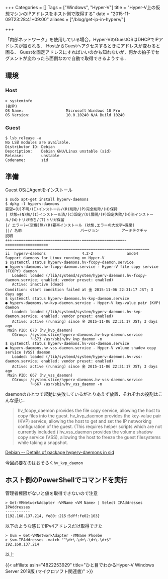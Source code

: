 +++
Categories = []
Tags = ["Windows", "Hyper-V"]
title = "Hyper-V上の仮想マシンのIPアドレスをホスト側で取得する"
date = "2015-11-09T23:28:41+09:00"
aliases = ["/blog/get-ip-in-hyperv/"]

+++

「内部ネットワーク」を使用している場合，Hyper-VのGuestOSはDHCPでIPアドレスが振られる．
HostからGuestへアクセスするときにアドレスが変わると困る．
Guestを固定アドレスにすればいいのかも知れないが，何かの拍子でセグメントが変わったら面倒なので自動で取得できるようする．

<!--more-->

## 環境

### Host

```shell
> systeminfo
(抜粋)
OS Name:                   Microsoft Windows 10 Pro
OS Version:                10.0.10240 N/A Build 10240
```

### Guest

```shell
$ lsb_release -a
No LSB modules are available.
Distributor ID: Debian
Description:    Debian GNU/Linux unstable (sid)
Release:        unstable
Codename:       sid
```

## 準備

Guest OSにAgentをインストール

```shell
$ sudo apt-get install hyperv-daemons
$ dpkg -l hyperv-daemons
要望=(U)不明/(I)インストール/(R)削除/(P)完全削除/(H)保持
| 状態=(N)無/(I)インストール済/(C)設定/(U)展開/(F)設定失敗/(H)半インストール/(W)トリガ待ち/(T)トリガ保留
|/ エラー?=(空欄)無/(R)要再インストール (状態,エラーの大文字=異常)
||/ 名前                          バージョン          アーキテクチャ      説明
+++-=============================-===================-===================-================================================================
ii  hyperv-daemons                4.2-2               amd64               Support daemons for Linux running on Hyper-V
$ systemctl status hyperv-daemons.hv-fcopy-daemon.service
● hyperv-daemons.hv-fcopy-daemon.service - Hyper-V file copy service (FCOPY) daemon
   Loaded: loaded (/lib/systemd/system/hyperv-daemons.hv-fcopy-daemon.service; enabled; vendor preset: enabled)
   Active: inactive (dead)
Condition: start condition failed at 金 2015-11-06 22:31:17 JST; 3 days ago
$ systemctl status hyperv-daemons.hv-kvp-daemon.service
● hyperv-daemons.hv-kvp-daemon.service - Hyper-V key-value pair (KVP) daemon
   Loaded: loaded (/lib/systemd/system/hyperv-daemons.hv-kvp-daemon.service; enabled; vendor preset: enabled)
   Active: active (running) since 金 2015-11-06 22:31:17 JST; 3 days ago
 Main PID: 673 (hv_kvp_daemon)
   CGroup: /system.slice/hyperv-daemons.hv-kvp-daemon.service
           └─673 /usr/sbin/hv_kvp_daemon -n
$ systemctl status hyperv-daemons.hv-vss-daemon.service
● hyperv-daemons.hv-vss-daemon.service - Hyper-V volume shadow copy service (VSS) daemon
   Loaded: loaded (/lib/systemd/system/hyperv-daemons.hv-vss-daemon.service; enabled; vendor preset: enabled)
   Active: active (running) since 金 2015-11-06 22:31:17 JST; 3 days ago
 Main PID: 667 (hv_vss_daemon)
   CGroup: /system.slice/hyperv-daemons.hv-vss-daemon.service
           └─667 /usr/sbin/hv_vss_daemon -n
```

daemonのひとつで起動に失敗しているがとりあえず放置．それぞれの役割はこんな感じ．

> hv_fcopy_daemon provides the file copy service, allowing the host to copy files into the guest.
> hv_kvp_daemon provides the key-value pair (KVP) service, allowing the host to get and set the IP networking configuration of the guest. (This requires helper scripts which are not currently included.)
> hv_vss_daemon provides the volume shadow copy service (VSS), allowing the host to freeze the guest filesystems while taking a snapshot.

[Debian -- Details of package hyperv-daemons in sid](https://packages.debian.org/sid/hyperv-daemons)

今回必要なのはおそらく`hv_kvp_daemon`

## ホスト側のPowerShellでコマンドを実行

管理者権限がないと値を取得できないので注意

```shell
> Get-VMNetworkAdapter -VMName <VM Name> | Select IPAddresses
IPAddresses
-----------
{192.168.137.214, fe80::215:5dff:fe02:103}
```

以下のような感じでIPv4アドレスだけ取得できた

```shell
> $vm = Get-VMNetworkAdapter -VMName Phoebe
> $vm.IPAddresses -match "^\d+\.\d+\.\d+\.\d+$"
192.168.137.214
```

以上

{{< affiliate asin="4822253929" title="ひと目でわかるHyper-V Windows Server 2019版 (マイクロソフト関連書)" >}}
